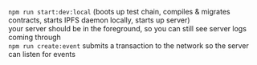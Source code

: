`npm run start:dev:local` (boots up test chain, compiles & migrates contracts, starts IPFS daemon locally, starts up server)
<br />
your server should be in the foreground, so you can still see server logs coming through <br />
`npm run create:event` submits a transaction to the network so the server can listen for events
